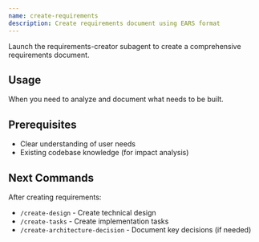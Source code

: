 ```yaml
---
name: create-requirements
description: Create requirements document using EARS format
---
```


Launch the requirements-creator subagent to create a comprehensive requirements document.

## Usage
When you need to analyze and document what needs to be built.

## Prerequisites
- Clear understanding of user needs
- Existing codebase knowledge (for impact analysis)

## Next Commands
After creating requirements:
- `/create-design` - Create technical design
- `/create-tasks` - Create implementation tasks
- `/create-architecture-decision` - Document key decisions (if needed)